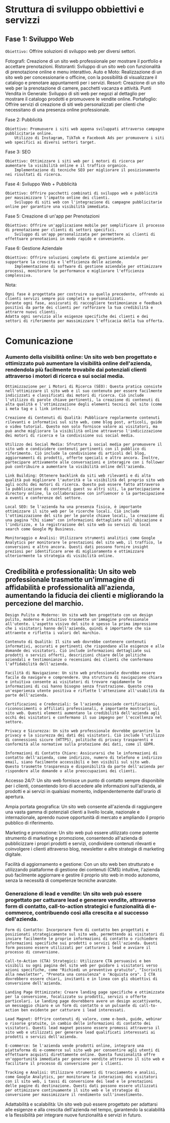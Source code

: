 # Struttura di sviluppo obbiettivi e servizzi

## Fase 1: Sviluppo Web

`Obiettivo:` Offrire soluzioni di sviluppo web per diversi settori.

Fotografi: Creazione di un sito web professionale per mostrare il portfolio e accettare prenotazioni.
Ristoranti: Sviluppo di un sito web con funzionalità di prenotazione online e menu interattivo.
Auto e Moto: Realizzazione di un sito web per concessionarie o officine, con la possibilità di visualizzare il catalogo e prenotare appuntamenti per i servizi.
Resort: Creazione di un sito web per la prenotazione di camere, pacchetti vacanza e attività.
Punti Vendita in Generale: Sviluppo di siti web per negozi al dettaglio per mostrare il catalogo prodotti e promuovere le vendite online.
Portafoglio: Offrire servizi di creazione di siti web personalizzati per clienti che necessitano di una presenza online professionale.

Fase 2: Pubblicità

    Obiettivo: Promuovere i siti web appena sviluppati attraverso campagne pubblicitarie online.
        Utilizzo di Instagram, TikTok e Facebook Ads per promuovere i siti web specifici ai diversi settori target.

Fase 3: SEO

    Obiettivo: Ottimizzare i siti web per i motori di ricerca per aumentare la visibilità online e il traffico organico.
        Implementazione di tecniche SEO per migliorare il posizionamento nei risultati di ricerca.

Fase 4: Sviluppo Web + Pubblicità

    Obiettivo: Offrire pacchetti combinati di sviluppo web e pubblicità per massimizzare l'impatto online dei clienti.
        Sviluppo di siti web con l'integrazione di campagne pubblicitarie online per garantire una visibilità immediata.

Fase 5: Creazione di un'app per Prenotazioni

    Obiettivo: Offrire un'applicazione mobile per semplificare il processo di prenotazione per clienti di settori specifici.
        Sviluppo di un'app personalizzata per permettere ai clienti di effettuare prenotazioni in modo rapido e conveniente.

Fase 6: Gestione Aziendale

    Obiettivo: Offrire soluzioni complete di gestione aziendale per supportare la crescita e l'efficienza delle aziende.
        Implementazione di software di gestione aziendale per ottimizzare processi, monitorare le performance e migliorare l'efficienza complessiva.

Nota:

    Ogni fase è progettata per costruire su quella precedente, offrendo ai clienti servizi sempre più completi e personalizzati.
    Durante ogni fase, assicurati di raccogliere testimonianze e feedback positivi da parte dei clienti per rafforzare la tua credibilità e attrarre nuovi clienti.
    Adatta ogni servizio alle esigenze specifiche dei clienti e dei settori di riferimento per massimizzare l'efficacia della tua offerta.

# Comunicazione

### Aumento della visibilità online: Un sito web ben progettato e ottimizzato può aumentare la visibilità online dell'azienda, rendendola più facilmente trovabile dai potenziali clienti attraverso i motori di ricerca e sui social media.

    Ottimizzazione per i Motori di Ricerca (SEO): Questa pratica consiste nell'ottimizzare il sito web e il suo contenuto per essere facilmente indicizzati e classificati dai motori di ricerca. Ciò include l'utilizzo di parole chiave pertinenti, la creazione di contenuti di alta qualità e l'ottimizzazione degli elementi tecnici del sito (come i meta tag e i link interni).

    Creazione di Contenuti di Qualità: Pubblicare regolarmente contenuti rilevanti e informativi sul sito web, come blog post, articoli, guide o video tutorial. Questo non solo fornisce valore ai visitatori, ma può anche migliorare la visibilità online attraverso l'indicizzazione dei motori di ricerca e la condivisione sui social media.

    Utilizzo dei Social Media: Sfruttare i social media per promuovere il sito web e condividere contenuti pertinenti con il pubblico di riferimento. Ciò include la condivisione di articoli del blog, aggiornamenti di prodotti, offerte speciali e altro ancora. Inoltre, partecipare attivamente alle conversazioni e interagire con i follower può contribuire a aumentare la visibilità online dell'azienda.

    Link Building: Ottenere backlink da siti web rilevanti e di alta qualità può migliorare l'autorità e la visibilità del proprio sito web agli occhi dei motori di ricerca. Questo può essere fatto attraverso la pubblicazione di contenuti guest su altri siti, la partecipazione a directory online, la collaborazione con influencer o la partecipazione a eventi e conferenze del settore.

    Local SEO: Se l'azienda ha una presenza fisica, è importante ottimizzare il sito web per le ricerche locali. Ciò include l'ottimizzazione del sito per le parole chiave locali, la creazione di una pagina "Chi siamo" con informazioni dettagliate sull'ubicazione e l'indirizzo, e la registrazione del sito web su servizi di local search come Google My Business.

    Monitoraggio e Analisi: Utilizzare strumenti analitici come Google Analytics per monitorare le prestazioni del sito web, il traffico, le conversioni e altro ancora. Questi dati possono fornire insight preziosi per identificare aree di miglioramento e ottimizzare ulteriormente la strategia di visibilità online.

## Credibilità e professionalità: Un sito web professionale trasmette un'immagine di affidabilità e professionalità all'azienda, aumentando la fiducia dei clienti e migliorando la percezione del marchio.

    Design Pulito e Moderno: Un sito web ben progettato con un design pulito, moderno e intuitivo trasmette un'immagine professionale all'utente. L'aspetto visivo del sito è spesso la prima impressione che i visitatori hanno dell'azienda, quindi è importante che sia attraente e rifletta i valori del marchio.

    Contenuto di Qualità: Il sito web dovrebbe contenere contenuti informativi, accurati e pertinenti che rispondano alle esigenze e alle domande dei visitatori. Ciò include informazioni dettagliate sui prodotti o servizi offerti, descrizioni chiare delle politiche aziendali e testimonianze o recensioni dei clienti che confermano l'affidabilità dell'azienda.

    Facilità di Navigazione: Un sito web professionale dovrebbe essere facile da navigare e comprendere. Una struttura di navigazione chiara e intuitiva consente ai visitatori di trovare rapidamente le informazioni di cui hanno bisogno senza frustrazione. Questo crea un'esperienza utente positiva e riflette l'attenzione all'usabilità da parte dell'azienda.

    Certificazioni e Credenziali: Se l'azienda possiede certificazioni, riconoscimenti o affiliati professionali, è importante mostrarli sul sito web. Questi elementi aumentano la credibilità dell'azienda agli occhi dei visitatori e confermano il suo impegno per l'eccellenza nel settore.

    Privacy e Sicurezza: Un sito web professionale dovrebbe garantire la privacy e la sicurezza dei dati dei visitatori. Ciò include l'utilizzo di connessioni sicure (HTTPS), politiche di privacy trasparenti e conformità alle normative sulla protezione dei dati, come il GDPR.

    Informazioni di Contatto Chiare: Assicurarsi che le informazioni di contatto dell'azienda, come indirizzo, numero di telefono e indirizzo email, siano facilmente accessibili e ben visibili sul sito web. Questo trasmette trasparenza e disponibilità da parte dell'azienda per rispondere alle domande o alle preoccupazioni dei clienti.

Accesso 24/7: Un sito web fornisce un punto di contatto sempre disponibile per i clienti, consentendo loro di accedere alle informazioni sull'azienda, ai prodotti e ai servizi in qualsiasi momento, indipendentemente dall'orario di apertura.

Ampia portata geografica: Un sito web consente all'azienda di raggiungere una vasta gamma di potenziali clienti a livello locale, nazionale e internazionale, aprendo nuove opportunità di mercato e ampliando il proprio pubblico di riferimento.

Marketing e promozione: Un sito web può essere utilizzato come potente strumento di marketing e promozione, consentendo all'azienda di pubblicizzare i propri prodotti e servizi, condividere contenuti rilevanti e coinvolgere i clienti attraverso blog, newsletter e altre strategie di marketing digitale.

Facilità di aggiornamento e gestione: Con un sito web ben strutturato e utilizzando piattaforme di gestione dei contenuti (CMS) intuitive, l'azienda può facilmente aggiornare e gestire il proprio sito web in modo autonomo, senza la necessità di competenze tecniche avanzate.

### Generazione di lead e vendite: Un sito web può essere progettato per catturare lead e generare vendite, attraverso form di contatto, call-to-action strategici e funzionalità di e-commerce, contribuendo così alla crescita e al successo dell'azienda.

    Form di Contatto: Incorporare form di contatto ben progettati e posizionati strategicamente sul sito web, permettendo ai visitatori di inviare facilmente le proprie informazioni di contatto o richiedere informazioni specifiche sui prodotti o servizi dell'azienda. Questi form possono essere utilizzati per catturare i lead e avviare il processo di conversione.

    Call-to-Action (CTA) Strategici: Utilizzare CTA persuasivi e ben visibili su ogni pagina del sito web per guidare i visitatori verso azioni specifiche, come "Richiedi un preventivo gratuito", "Iscriviti alla newsletter", "Prenota una consulenza" o "Acquista ora". I CTA dovrebbero essere chiari, invitanti e in linea con gli obiettivi di conversione dell'azienda.

    Landing Page Ottimizzate: Creare landing page specifiche e ottimizzate per la conversione, focalizzate su prodotti, servizi o offerte particolari. Le landing page dovrebbero avere un design accattivante, un messaggio chiaro e un form di contatto o un pulsante di call-to-action ben evidente per catturare i lead interessati.

    Lead Magnet: Offrire contenuti di valore, come e-book, guide, webinar o risorse gratuite, in cambio delle informazioni di contatto dei visitatori. Questi lead magnet possono essere promossi attraverso il sito web e utilizzati per generare lead qualificati interessati ai prodotti o servizi dell'azienda.

    E-commerce: Se l'azienda vende prodotti online, integrare una piattaforma di e-commerce sul sito web per consentire agli utenti di effettuare acquisti direttamente online. Questa funzionalità offre un'opportunità immediata per generare vendite attraverso il sito web e facilitare il processo di conversione per i clienti.

    Tracking e Analisi: Utilizzare strumenti di tracciamento e analisi, come Google Analytics, per monitorare le interazioni dei visitatori con il sito web, i tassi di conversione dei lead e le prestazioni delle pagine di destinazione. Questi dati possono essere utilizzati per ottimizzare continuamente il sito web e le strategie di conversione per massimizzare il rendimento sull'investimento.

Adattabilità e scalabilità: Un sito web può essere progettato per adattarsi alle esigenze e alla crescita dell'azienda nel tempo, garantendo la scalabilità e la flessibilità per integrare nuove funzionalità e servizi in futuro.